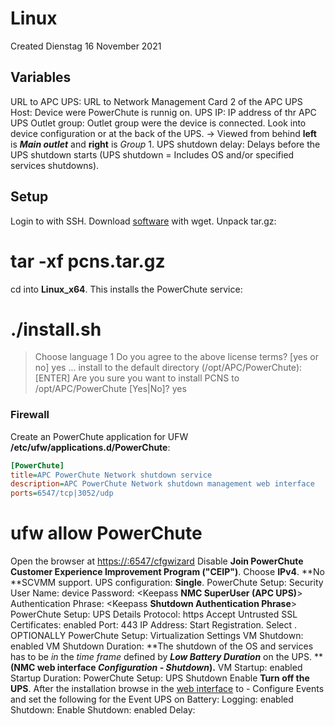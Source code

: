 # Linux
Created Dienstag 16 November 2021

Variables
---------
URL to APC UPS:		URL to Network Management Card 2 of the APC UPS
Host:			Device were PowerChute is runnig on.
UPS IP:			IP address of thr APC UPS
Outlet group:		Outlet group were the device is connected. Look into device configuration or at the back of the UPS.
-> Viewed from behind **left** is ***Main outlet*** and **right** is *Group* 1.
UPS shutdown delay:	Delays before the UPS shutdown starts (UPS shutdown = Includes OS and/or specified services shutdowns).

Setup
-----
Login to <Host> with SSH.
Download [software](https://www.apc.com/shop/us/en/categories/power/uninterruptible-power-supply-ups-/ups-management/powerchute-network-shutdown/N-auzzn7) with wget.
Unpack tar.gz:
# tar -xf pcns<Version>.tar.gz
cd into **Linux_x64**.
This installs the PowerChute service:
# ./install.sh
>Choose language
> 1
> Do you agree to the above license terms? [yes or no]
> yes
> ... install to the default directory (/opt/APC/PowerChute): 
> [ENTER]
> Are you sure you want to install PCNS to /opt/APC/PowerChute [Yes|No]?
> yes

### Firewall
Create an PowerChute application for UFW **/etc/ufw/applications.d/PowerChute**:
```ini
[PowerChute]
title=APC PowerChute Network shutdown service
description=APC PowerChute Network shutdown management web interface
ports=6547/tcp|3052/udp
```

# ufw allow PowerChute

Open the browser at [https://<Host>:6547/cfgwizard](https://<Host>:6547/cfgwizard)
Disable **Join PowerChute Customer Experience Improvement Program ("CEIP")**.
Choose **IPv4**.
**No **SCVMM support.
UPS configuration: **Single**.
PowerChute Setup: Security
User Name:		device
Password:		<Keepass **NMC SuperUser (APC UPS)**>
Authentication Phrase:	<Keepass **Shutdown Authentication Phrase**>
PowerChute Setup: UPS Details
Protocol:				https
Accept Untrusted SSL Certificates:	enabled
Port:					443
IP Address:				<UPS IP>
Start Registration.
Select <Outlet group>.
OPTIONALLY PowerChute Setup: Virtualization Settings
VM Shutdown:		enabled
VM Shutdown Duration:	<VM Shutdown Duration>
**The shutdown of the OS and services has to be *in* the *time* *frame* defined by *__Low Battery Duration__* on the UPS. **
**(NMC web interface *Configuration - Shutdown*).**
VM Startup:		enabled
Startup Duration:	<VM Shutdown Duration>
PowerChute Setup: UPS Shutdown
Enable **Turn off the UPS**.
After the installation browse in the [web interface](https://<Host>:6547/) to <Host> - Configure Events and set the following for the Event UPS on Battery:
Logging:		enabled
Shutdown:
Enable Shutdown:	enabled
Delay:			<UPS shutdown delay>

